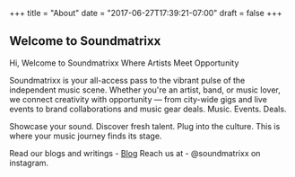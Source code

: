 +++
title = "About"
date = "2017-06-27T17:39:21-07:00"
draft = false
+++

## Welcome to Soundmatrixx

Hi,
Welcome to Soundmatrixx
Where Artists Meet Opportunity

Soundmatrixx is your all-access pass to the vibrant pulse of the independent music scene. Whether you're an artist, band, or music lover, we connect creativity with opportunity — from city-wide gigs and live events to brand collaborations and music gear deals.
Music. Events. Deals.

Showcase your sound. Discover fresh talent. Plug into the culture.
This is where your music journey finds its stage.

Read our blogs and writings - [Blog](https://soundmatrixx.blogspot.com/)
Reach us at - @soundmatrixx on instagram.
